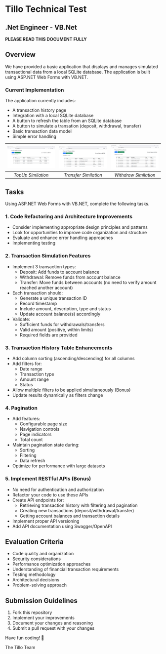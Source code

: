 # Tillo Technical Test
## .Net Engineer - VB.Net

**PLEASE READ THIS DOCUMENT FULLY**

## Overview
We have provided a basic application that displays and manages simulated transactional data from a local SQLite database. The application is built using ASP.NET Web Forms with VB.NET.

### Current Implementation

The application currently includes:
- A transaction history page
- Integration with a local SQLite database
- A button to refresh the table from an SQLite database
- A button to simulate a transation (deposit, withdrawal, transfer)
- Basic transaction data model
- Simple error handling

![](assets/topup.png)  |  ![](assets/transfer.png) |  ![](assets/withdraw.png)
:-------------------------:|:-------------------------:|:-------------------------:
*TopUp Similation*         |   *Transfer Similation*   |  *Withdraw Similation*

## Tasks

Using ASP.NET Web Forms with VB.NET, complete the following tasks.

### 1. Code Refactoring and Architecture Improvements
- Consider implementing appropriate design principles and patterns
- Look for opportunities to improve code organization and structure
- Evaluate and enhance error handling approaches
- Implementing testing

### 2. Transaction Simulation Features
- Implement 3 transaction types:
  - Deposit: Add funds to account balance
  - Withdrawal: Remove funds from account balance 
  - Transfer: Move funds between accounts (no need to verify amount reached another account)
- Each transaction should:
  - Generate a unique transaction ID
  - Record timestamp
  - Include amount, description, type and status
  - Update account balance(s) accordingly
- Validate:
  - Sufficient funds for withdrawals/transfers
  - Valid amount (positive, within limits)
  - Required fields are provided

### 3. Transaction History Table Enhancements
- Add column sorting (ascending/descending) for all columns
- Add filters for:
    - Date range
    - Transaction type
    - Amount range
    - Status
- Allow multiple filters to be applied simultaneously (Bonus)
- Update results dynamically as filters change 

### 4. Pagination
- Add features:
  - Configurable page size
  - Navigation controls
  - Page indicators
  - Total count
- Maintain pagination state during:
  - Sorting
  - Filtering
  - Data refresh
- Optimize for performance with large datasets

### 5. Implement RESTful APIs (Bonus)
- No need for authentication and authorization
- Refactor your code to use these APIs
- Create API endpoints for:
  - Retrieving transaction history with filtering and pagination
  - Creating new transactions (deposit/withdrawal/transfer)
  - Getting account balances and transaction details
- Implement proper API versioning
- Add API documentation using Swagger/OpenAPI

## Evaluation Criteria
- Code quality and organization
- Security considerations
- Performance optimization approaches
- Understanding of financial transaction requirements
- Testing methodology
- Architectural decisions
- Problem-solving approach

## Submission Guidelines
1. Fork this repository
2. Implement your improvements
3. Document your changes and reasoning
4. Submit a pull request with your changes

Have fun coding! 🚀

The Tillo Team
